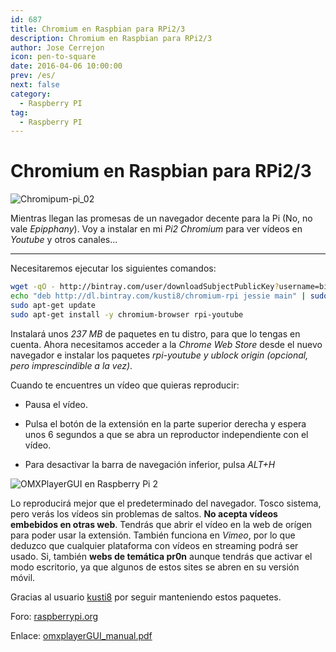 ```yaml
---
id: 687
title: Chromium en Raspbian para RPi2/3
description: Chromium en Raspbian para RPi2/3
author: Jose Cerrejon
icon: pen-to-square
date: 2016-04-06 10:00:00
prev: /es/
next: false
category:
  - Raspberry PI
tag:
  - Raspberry PI
---
```


# Chromium en Raspbian para RPi2/3

![Chromipum-pi_02](/images/2016/04/Chromipum-pi_02.png)

Mientras llegan las promesas de un navegador decente para la Pi (No, no vale *Epipphany*). Voy a instalar en mi  *Pi2 Chromium* para ver vídeos en *Youtube* y otros canales...

- - -
Necesitaremos ejecutar los siguientes comandos:

```bash
wget -qO - http://bintray.com/user/downloadSubjectPublicKey?username=bintray | sudo apt-key add -
echo "deb http://dl.bintray.com/kusti8/chromium-rpi jessie main" | sudo tee -a /etc/apt/sources.list
sudo apt-get update
sudo apt-get install -y chromium-browser rpi-youtube
```

Instalará unos *237 MB* de paquetes en tu distro, para que lo tengas en cuenta. Ahora necesitamos acceder a la *Chrome Web Store* desde el nuevo navegador e instalar los paquetes *rpi-youtube y ublock origin (opcional, pero imprescindible a la vez)*.

Cuando te encuentres un vídeo que quieras reproducir:

* Pausa el vídeo.

* Pulsa el botón de la extensión en la parte superior derecha y espera unos 6 segundos a que se abra un reproductor independiente con el vídeo.

* Para desactivar la barra de navegación inferior, pulsa *ALT+H*

![OMXPlayerGUI en Raspberry Pi 2](/images/2016/04/Chromipum-pi_01.png "OMXPlayerGUI en Raspberry Pi 2")

Lo reproducirá mejor que el predeterminado del navegador. Tosco sistema, pero verás los vídeos sin problemas de saltos. **No acepta vídeos embebidos en otras web**. Tendrás que abrir el vídeo en la web de orígen para poder usar la extensión. También funciona en *Vimeo*, por lo que deduzco que cualquier plataforma con vídeos en streaming podrá ser usado. Si, también **webs de temática pr0n** aunque tendrás que activar el modo escritorio, ya que algunos de estos sites se abren en su versión móvil.

Gracias al usuario [kusti8](https://www.raspberrypi.org/forums/memberlist.php?mode=viewprofile&u=94090&sid=2db922307a56b5390921c667e5e7d020) por seguir manteniendo estos paquetes.

Foro: [raspberrypi.org](https://www.raspberrypi.org/forums/viewtopic.php?f=63&t=121195)

Enlace: [omxplayerGUI_manual.pdf](http://steinerdatenbank.de/software/omxplayerGUI_manual.pdf)
